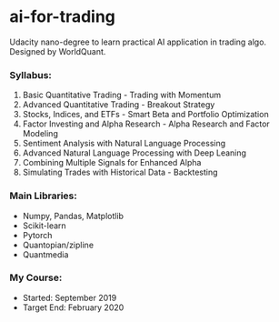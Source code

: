 # ai-for-trading

Udacity nano-degree to learn practical AI application in trading algo.
Designed by WorldQuant.

### Syllabus:
 1. Basic Quantitative Trading - Trading with Momentum
 2. Advanced Quantitative Trading - Breakout Strategy
 3. Stocks, Indices, and ETFs - Smart Beta and Portfolio Optimization
 4. Factor Investing and Alpha Research - Alpha Research and Factor Modeling
 5. Sentiment Analysis with Natural Language Processing
 6. Advanced Natural Language Processing with Deep Leaning
 7. Combining Multiple Signals for Enhanced Alpha
 8. Simulating Trades with Historical Data - Backtesting

### Main Libraries:
 - Numpy, Pandas, Matplotlib
 - Scikit-learn
 - Pytorch
 - Quantopian/zipline
 - Quantmedia
 
### My Course:
 - Started: September 2019
 - Target End: February 2020
